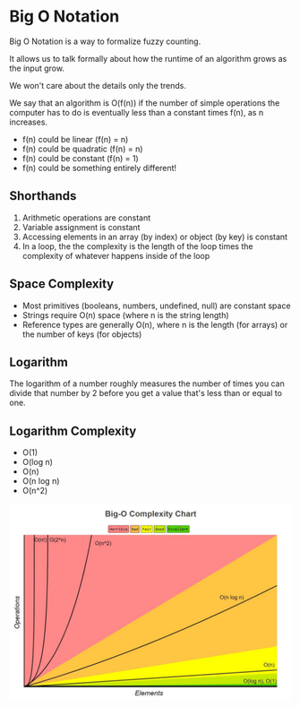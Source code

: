 # Big O Notation

Big O Notation is a way to formalize fuzzy counting.

It allows us to talk formally about how the runtime of an algorithm grows as the input grow.

We won't care about the details only the trends.

We say that an algorithm is O(f(n)) if the number of simple operations the computer has to do is eventually less than a constant times f(n), as n increases.

* f(n) could be linear (f(n) = n)
* f(n) could be quadratic (f(n) = n)
* f(n) could be constant (f(n) = 1)
* f(n) could be something entirely different!

## Shorthands

1. Arithmetic operations are constant
2. Variable assignment is constant
3. Accessing elements in an array (by index) or object (by key) is constant
4. In a loop, the the complexity is the length of the loop times the complexity of whatever happens inside of the loop

## Space Complexity

* Most primitives (booleans, numbers, undefined, null) are constant space
* Strings require O(n) space (where n is the string length)
* Reference types are generally O(n), where n is the length (for arrays) or the number of keys (for objects)

## Logarithm

The logarithm of a number roughly measures the number of times you can divide that number by 2 before you get a value that's less than or equal to one.

## Logarithm Complexity

* O(1)
* O(log n)
* O(n)
* O(n log n)
* O(n^2)

![Big O Notation](/images/big-o-notation.jpeg)
